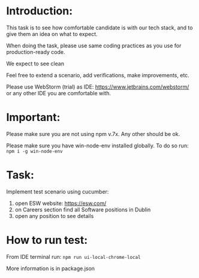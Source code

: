 # Introduction:

This task is to see how comfortable candidate is with our tech stack, and to give them an idea on what to expect.

When doing the task, please use same coding practices as you use for production-ready code.

We expect to see clean

Feel free to extend a scenario, add verifications, make improvements, etc.

Please use WebStorm (trial) as IDE: https://www.jetbrains.com/webstorm/ or any other IDE you are comfortable with.


# Important:

Please make sure you are not using npm v.7x. Any other should be ok.

Please make sure you have win-node-env installed globally. 
To do so run: `npm i -g win-node-env`


# Task:

Implement test scenario using cucumber:

1. open ESW website: https://esw.com/
2. on Careers section find all Software positions in Dublin
3. open any position to see details


# How to run test:

From IDE terminal run: `npm run ui-local-chrome-local`

More information is in package.json
